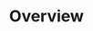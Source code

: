 ---
image: /![API Image](/images/logo.png){:class="img-responsive"}
title: Overview
position: 1.01
description: 
content_markdown: |-
  ###### Technopedia version 6 API enables cloud-based access to asset data in Technopedia, which provides you with a cloud-first and high-performance resource to manage your assets.<br>
  Technopedia is a Graph database that is designed to process data by using a graph-based methodology, rather than a relational database model.<br>
  <br>
  You query the Technopedia database by either the following methods:

  * By using the graph-based Technopedia query language (TQL) endpoint. <br>
  You select nodes, node relationships to other nodes, and node attributes to define the criteria for your query to return relevant data. 
  * By using the Techopedia-ID endpoint to reference an entity in the database and return relevant data for that entity. <br>
  The Technopedia ID record stores information about a Technopedia entity. <br>
  For example; the entity might be a product or it might be specific node attribute that returns relevant data.
  <br>
  The following diagram shows an overview of the Technopedia API enpoints, and examples of nodes and relationships in the Technopedia database.
  <br>
  <br>
  ![API Image](/images/V6api.png){: .img-responsive}
  <br>

  The following query example is an API GET request that uses the TQL endpoint. <br>
  `GET:` `https://v6.technopedia.com/tql?=MATCH (n:SOFTWARE_PRODUCT) RETURN n.product` <br>
  The query selects the software product node and then returns software product names.<br>
  TQL uses a `MATCH`statement to select nodes in the Technopedia graph, which is like a `SELECT` statement in SQL. <br>
  <br>
  



  #### What’s included in Technopedia V6 API?


  * Graph store organization model that enables Technopedia to store asset data
  from any entity.

  * TQL (Technopedia Query Language) endpoint that you use for graph-based
  querying of the Technopedia database.

  * Technopedia-id endpoint that you use to query any Technopedia product by its ID.


  #### What are the V6 API Endpoints?


  ###### To query the Technopedia database you use one of the following two endpoints:


  * `https://v6-1.technopedia.com/tql?q=MATCH <Query Parameters>`

    ###### You provide query parameters to the MATCH statement to generate the criteria for your query, as shown in the following example:

    ![API Image](/images/get_tql.png){: .img-responsive}

  * `https://v6-1.technopedia.com/technopedia-id/<Technopedia ID>.`

    ###### You provide the Technopedia ID for the product that you're querying to return data for that specific product, as in the following example:

    ![API Image](/images/tid.png){: .img-responsive}

  #### Technopedia graph concepts

  ###### Data storage in Technopedia involves the following concepts:


  * Nodes are Graph data records that are entities in the graph, such as
  software version or hardware.                 
    
  * Nodes contain attributes, which provide data in key-value
  pairs such as `{product: Excel}` or `{manufacturer: Microsoft}`.

  * Nodes are connected by relationships that you use to query multiple nodes in a single query. 

  ###### The following graph shows the Technopedia nodes and relationships:
  
  ![API Image](/images/graph.png){: .img-responsive}<br>&nbsp;

left_code_blocks:
  - code_block: |-
      GET:  https://v6-1.technopedia.com/tql?q=MATCH <Query Parameters>
      GET: https://v6-1.technopedia.com/tql?MATCH (xx:SOFTWARE_PRODUCT) RETURN xx

      GET:  https://v6-1.technopedia.com/technopedia-id/<technopedia_id>
      GET:  https://v6-1.technopedia.com/technopedia-id/4d35ec28-0f16-4787-acca-885679265b59
      
    title: API Query Examples
    language: bash
right_code_blocks:
  - code_block: |2
      https://v6-1.technopedia.com/tql
      https://v6-1.technopedia.com/technopedia-id/
      
      


    title: Technopedia Endpoints
    language: bash
  
---